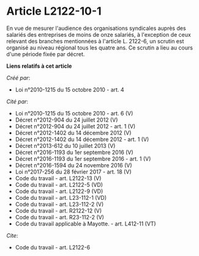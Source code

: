 # Article L2122-10-1

En vue de mesurer l'audience des organisations syndicales auprès des salariés des entreprises de moins de onze salariés, à
l'exception de ceux relevant des branches mentionnées à l'article L. 2122-6, un scrutin est organisé au niveau régional tous
les quatre ans. Ce scrutin a lieu au cours d'une période fixée par décret.

**Liens relatifs à cet article**

_Créé par_:

  - Loi n°2010-1215 du 15 octobre 2010 - art. 4

_Cité par_:

  - Loi n°2010-1215 du 15 octobre 2010 - art. 6 (V)
  - Décret n°2012-904 du 24 juillet 2012 (V)
  - Décret n°2012-904 du 24 juillet 2012 - art. 1 (V)
  - Décret n°2012-1402 du 14 décembre 2012 (V)
  - Décret n°2012-1402 du 14 décembre 2012 - art. 1 (V)
  - Décret n°2013-612 du 10 juillet 2013 (V)
  - Décret n°2016-1193 du 1er septembre 2016 (V)
  - Décret n°2016-1193 du 1er septembre 2016 - art. 1 (V)
  - Décret n°2016-1594 du 24 novembre 2016 (V)
  - Loi n°2017-256 du 28 février 2017 - art. 18 (V)
  - Code du travail - art. L2122-13 (V)
  - Code du travail - art. L2122-5 (VD)
  - Code du travail - art. L2122-9 (VD)
  - Code du travail - art. L23-112-1 (VD)
  - Code du travail - art. L23-112-2 (V)
  - Code du travail - art. R2122-12 (V)
  - Code du travail - art. R23-112-2 (V)
  - Code du travail applicable à Mayotte. - art. L412-11 (VT)

_Cite_:

  - Code du travail - art. L2122-6
